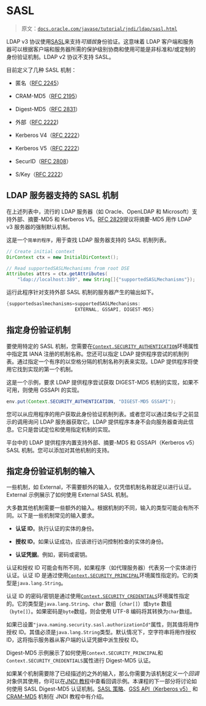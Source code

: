 # SASL

> 原文：[`docs.oracle.com/javase/tutorial/jndi/ldap/sasl.html`](https://docs.oracle.com/javase/tutorial/jndi/ldap/sasl.html)

LDAP v3 协议使用[SASL](http://www.ietf.org/rfc/rfc2222.txt)来支持*可插拔*身份验证。这意味着 LDAP 客户端和服务器可以根据客户端和服务器所需的保护级别协商和使用可能是非标准和/或定制的身份验证机制。LDAP v2 协议不支持 SASL。

目前定义了几种 SASL 机制：

+   匿名（[RFC 2245](http://www.ietf.org/rfc/rfc2245.txt)）

+   CRAM-MD5（[RFC 2195](http://www.ietf.org/rfc/rfc2195.txt)）

+   Digest-MD5（[RFC 2831](http://www.ietf.org/rfc/rfc2831.txt)）

+   外部（[RFC 2222](http://www.ietf.org/rfc/rfc2830.txt))

+   Kerberos V4（[RFC 2222](http://www.ietf.org/rfc/rfc2830.txt)）

+   Kerberos V5（[RFC 2222](http://www.ietf.org/rfc/rfc2830.txt)）

+   SecurID（[RFC 2808](http://www.ietf.org/rfc/rfc2808.txt)）

+   S/Key（[RFC 2222](http://www.ietf.org/rfc/rfc2830.txt)）

## LDAP 服务器支持的 SASL 机制

在上述列表中，流行的 LDAP 服务器（如 Oracle、OpenLDAP 和 Microsoft）支持外部、摘要-MD5 和 Kerberos V5。[RFC 2829](http://www.ietf.org/rfc/rfc2829.txt)提议将摘要-MD5 用作 LDAP v3 服务器的强制默认机制。

这是一个`简单的程序`，用于查找 LDAP 服务器支持的 SASL 机制列表。

```java
// Create initial context
DirContext ctx = new InitialDirContext();

// Read supportedSASLMechanisms from root DSE
Attributes attrs = ctx.getAttributes(
    "ldap://localhost:389", new String[]{"supportedSASLMechanisms"});

```

运行此程序针对支持外部 SASL 机制的服务器产生的输出如下。

```java
{supportedsaslmechanisms=supportedSASLMechanisms: 
                         EXTERNAL, GSSAPI, DIGEST-MD5}

```

## 指定身份验证机制

要使用特定的 SASL 机制，您需要在[`Context.SECURITY_AUTHENTICATION`](https://docs.oracle.com/javase/8/docs/api/javax/naming/Context.html#SECURITY_AUTHENTICATION)环境属性中指定其 IANA 注册的机制名称。您还可以指定 LDAP 提供程序尝试的机制列表。通过指定一个有序的以空格分隔的机制名称列表来实现。LDAP 提供程序将使用它找到实现的第一个机制。

这是一个示例，要求 LDAP 提供程序尝试获取 DIGEST-MD5 机制的实现，如果不可用，则使用 GSSAPI 的实现。

```java
env.put(Context.SECURITY_AUTHENTICATION, "DIGEST-MD5 GSSAPI");

```

您可以从应用程序的用户获取此身份验证机制列表。或者您可以通过类似于之前显示的调用询问 LDAP 服务器获取它。LDAP 提供程序本身不会向服务器查询此信息。它只是尝试定位和使用指定机制的实现。

平台中的 LDAP 提供程序内置支持外部、摘要-MD5 和 GSSAPI（Kerberos v5）SASL 机制。您可以添加对其他机制的支持。

## 指定身份验证机制的输入

一些机制，如 External，不需要额外的输入，仅凭借机制名称就足以进行认证。External 示例展示了如何使用 External SASL 机制。

大多数其他机制需要一些额外的输入。根据机制的不同，输入的类型可能会有所不同。以下是一些机制常见的输入要求。

+   **认证 ID**。执行认证的实体的身份。

+   **授权 ID**。如果认证成功，应该进行访问控制检查的实体的身份。

+   **认证凭据**。例如，密码或密钥。

认证和授权 ID 可能会有所不同，如果程序（如代理服务器）代表另一个实体进行认证。认证 ID 是通过使用[`Context.SECURITY_PRINCIPAL`](https://docs.oracle.com/javase/8/docs/api/javax/naming/Context.html#SECURITY_PRINCIPAL)环境属性指定的。它的类型是`java.lang.String`。

认证 ID 的密码/密钥是通过使用[`Context.SECURITY_CREDENTIALS`](https://docs.oracle.com/javase/8/docs/api/javax/naming/Context.html#SECURITY_CREDENTIALS)环境属性指定的。它的类型是`java.lang.String`、`char` 数组（`char[]`）或`byte` 数组（`byte[]`）。如果密码是`byte`数组，则会使用 UTF-8 编码将其转换为`char`数组。

如果已设置`"java.naming.security.sasl.authorizationId"`属性，则其值将用作授权 ID。其值必须是`java.lang.String`类型。默认情况下，空字符串将用作授权 ID，这将指示服务器从客户端的认证凭据中派生授权 ID。

Digest-MD5 示例展示了如何使用`Context.SECURITY_PRINCIPAL`和`Context.SECURITY_CREDENTIALS`属性进行 Digest-MD5 认证。

如果某个机制需要除了已经描述的之外的输入，那么你需要为该机制定义一个*回调*对象供其使用，你可以在[JNDI 教程](https://docs.oracle.com/javase/jndi/tutorial/ldap/security/callback.html)中查看回调示例。本课程的下一部分将讨论如何使用 SASL Digest-MD5 认证机制。[SASL 策略](https://docs.oracle.com/javase/jndi/tutorial/ldap/security/sasl.html)、[GSS API（Kerberos v5）](https://docs.oracle.com/javase/jndi/tutorial/ldap/security/gssapi.html) 和 [CRAM-MD5](https://docs.oracle.com/javase/jndi/tutorial/ldap/security/crammd5.html) 机制在 JNDI 教程中有介绍。
